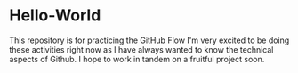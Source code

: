 # Hello-World
This repository is for practicing the GitHub Flow
I'm very excited to be doing these activities right now as I have always wanted to know the technical aspects of Github. I hope to work in tandem on a fruitful project soon.
